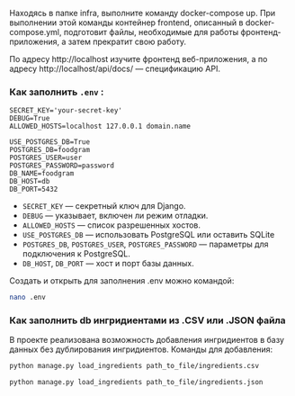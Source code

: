 Находясь в папке infra, выполните команду docker-compose up. При выполнении этой команды контейнер frontend, описанный в docker-compose.yml, подготовит файлы, необходимые для работы фронтенд-приложения, а затем прекратит свою работу.

По адресу http://localhost изучите фронтенд веб-приложения, а по адресу http://localhost/api/docs/ — спецификацию API.

### Как заполнить ```.env``` :
```nano
SECRET_KEY='your-secret-key'
DEBUG=True
ALLOWED_HOSTS=localhost 127.0.0.1 domain.name

USE_POSTGRES_DB=True
POSTGRES_DB=foodgram
POSTGRES_USER=user
POSTGRES_PASSWORD=password
DB_NAME=foodgram
DB_HOST=db
DB_PORT=5432
```
- `SECRET_KEY` — секретный ключ для Django.
- `DEBUG` — указывает, включен ли режим отладки.
- `ALLOWED_HOSTS` — список разрешенных хостов.
- `USE_POSTGRES_DB` — использовать PostgreSQL или оставить SQLite
- `POSTGRES_DB`, `POSTGRES_USER`, `POSTGRES_PASSWORD` — параметры для подключения к PostgreSQL.
- `DB_HOST`, `DB_PORT` — хост и порт базы данных.

Создать и открыть для заполнения .env можно командой:
```bash
nano .env
```

### Как заполнить db ингридиентами из .CSV или .JSON файла
В проекте реализована возможность добавления ингридиентов в базу данных 
без дублирования ингридиентов.
Команды для добавления:
```bash
python manage.py load_ingredients path_to_file/ingredients.csv
```

```bash
python manage.py load_ingredients path_to_file/ingredients.json
```
